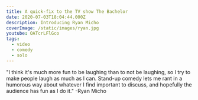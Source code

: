 ```yaml
---
title: A quick-fix to the TV show The Bachelor
date: 2020-07-03T18:04:44.000Z
description: Introducing Ryan Micho
coverImage: /static/images/ryan.jpg
youtube: OATcrLFlGco
tags:
  - video
  - comedy
  - solo
---
```


"I think it's much more fun to be laughing than to not be laughing, so I try to make people laugh as much as I can. Stand-up comedy lets me rant in a humorous way about whatever I find important to discuss, and hopefully the audience has fun as I do it." -Ryan Micho
